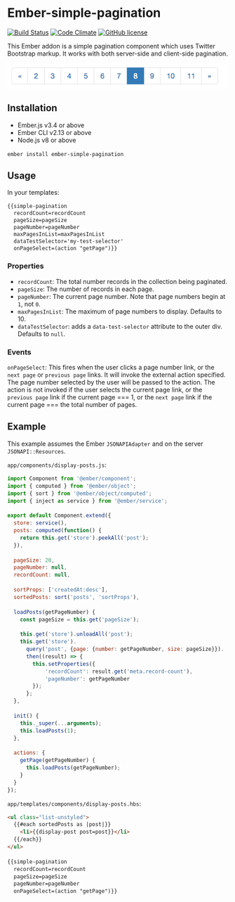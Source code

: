 # Ember-simple-pagination

[![Build Status](https://travis-ci.org/twbrandt/ember-simple-pagination.svg?branch=master)](https://travis-ci.org/twbrandt/ember-simple-pagination)
[![Code Climate](https://codeclimate.com/github/twbrandt/ember-simple-pagination/badges/gpa.svg)](https://codeclimate.com/github/twbrandt/ember-simple-pagination)
[![GitHub license](https://img.shields.io/badge/license-MIT-blue.svg)](https://raw.githubusercontent.com/twbrandt/ember-simple-pagination/master/LICENSE.md)

This Ember addon is a simple pagination component which uses Twitter Bootstrap markup. It works with both server-side and client-side pagination.

![screenshot](screenshots/ember-simple-pagination-screenshot.png)

## Installation
* Ember.js v3.4 or above
* Ember CLI v2.13 or above
* Node.js v8 or above

`ember install ember-simple-pagination`

## Usage

In your templates:

```
{{simple-pagination
  recordCount=recordCount
  pageSize=pageSize
  pageNumber=pageNumber
  maxPagesInList=maxPagesInList
  dataTestSelector='my-test-selector'
  onPageSelect=(action "getPage")}}
```
### Properties
- `recordCount`: The total number records in the collection being paginated.
- `pageSize`: The number of records in each page.
- `pageNumber`: The current page number. Note that page numbers begin at `1`, not `0`.
- `maxPagesInList`: The maximum of page numbers to display. Defaults to 10.
- `dataTestSelector`: adds a `data-test-selector` attribute to the outer div. Defaults to `null`.

### Events
`onPageSelect`: This fires when the user clicks a page number link, or the `next page` or `previous page` links. It will invoke the external action specified. The page number selected by the user will be passed to the action. The action is not invoked if the user selects the current page link, or the `previous page` link if the current page === 1, or the `next page` link if the current page === the total number of pages.

## Example

This example assumes the Ember `JSONAPIAdapter` and on the server `JSONAPI::Resources`.

`app/components/display-posts.js`:
```javascript
import Component from '@ember/component';
import { computed } from '@ember/object';
import { sort } from '@ember/object/computed';
import { inject as service } from '@ember/service';

export default Component.extend({
  store: service(),
  posts: computed(function() {
    return this.get('store').peekAll('post');
  }),

  pageSize: 20,
  pageNumber: null,
  recordCount: null,

  sortProps: ['createdAt:desc'],
  sortedPosts: sort('posts', 'sortProps'),

  loadPosts(getPageNumber) {
    const pageSize = this.get('pageSize');

    this.get('store').unloadAll('post');
    this.get('store').
      query('post', {page: {number: getPageNumber, size: pageSize}}).
      then((result) => {
        this.setProperties({
        	'recordCount': result.get('meta.record-count'),
        	'pageNumber': getPageNumber
        });
      };
  },

  init() {
    this._super(...arguments);
    this.loadPosts(1);
  },

  actions: {
    getPage(getPageNumber) {
      this.loadPosts(getPageNumber);
    }
  }
});
```

`app/templates/components/display-posts.hbs`:
```html
<ul class="list-unstyled">
  {{#each sortedPosts as |post|}}
    <li>{{display-post post=post}}</li>
  {{/each}}
</ul>

{{simple-pagination
  recordCount=recordCount
  pageSize=pageSize
  pageNumber=pageNumber
  onPageSelect=(action "getPage")}}
```
